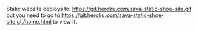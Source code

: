 Static website deploys to: https://git.heroku.com/sava-static-shoe-site.git but you need to go to 
https://git.heroku.com/sava-static-shoe-site.git/home.html to view it.